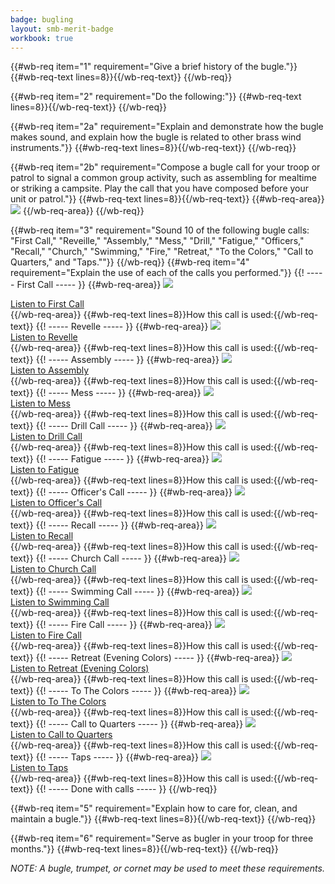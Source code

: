 ```yaml
---
badge: bugling
layout: smb-merit-badge
workbook: true
---
```



{{#wb-req item="1" requirement="Give a brief history of the bugle."}}
{{#wb-req-text lines=8}}{{/wb-req-text}}
{{/wb-req}}

{{#wb-req item="2" requirement="Do the following:"}}
{{#wb-req-text lines=8}}{{/wb-req-text}}
{{/wb-req}}

{{#wb-req item="2a" requirement="Explain and demonstrate how the bugle makes sound, and explain how the bugle is related to other brass wind instruments."}}
{{#wb-req-text lines=8}}{{/wb-req-text}}
{{/wb-req}}

{{#wb-req item="2b" requirement="Compose a bugle call for your troop or patrol to signal a common group activity, such as assembling for mealtime or striking a campsite. Play the call that you have composed before your unit or patrol."}}
{{#wb-req-text lines=8}}{{/wb-req-text}}
{{#wb-req-area}}
<img src="music-bars.png" class="W(100%)" />
{{/wb-req-area}}
{{/wb-req}}

{{#wb-req item="3" requirement="Sound 10 of the following bugle calls: \"First Call,\" \"Reveille,\" \"Assembly,\" \"Mess,\" \"Drill,\" \"Fatigue,\" \"Officers,\" \"Recall,\" \"Church,\" \"Swimming,\" \"Fire,\" \"Retreat,\" \"To the Colors,\" \"Call to Quarters,\" and \"Taps.\""}}
{{/wb-req}}
{{#wb-req item="4" requirement="Explain the use of each of the calls you performed."}}
{{! ----- First Call ----- }}
{{#wb-req-area}}
<img src="first-call.png" class="W(100%)" />
<div class="D(f) Jc(c)"><a href="first-call.mp3">Listen to First Call</a></div>
{{/wb-req-area}}
{{#wb-req-text lines=8}}How this call is used:{{/wb-req-text}}
{{! ----- Revelle ----- }}
{{#wb-req-area}}
<img src="revelle.png" class="W(100%)" />
<div class="D(f) Jc(c)"><a href="revelle.mp3">Listen to Revelle</a></div>
{{/wb-req-area}}
{{#wb-req-text lines=8}}How this call is used:{{/wb-req-text}}
{{! ----- Assembly ----- }}
{{#wb-req-area}}
<img src="assembly.png" class="W(100%)" />
<div class="D(f) Jc(c)"><a href="assembly.mp3">Listen to Assembly</a></div>
{{/wb-req-area}}
{{#wb-req-text lines=8}}How this call is used:{{/wb-req-text}}
{{! ----- Mess ----- }}
{{#wb-req-area}}
<img src="mess.png" class="W(100%)" />
<div class="D(f) Jc(c)"><a href="mess.mp3">Listen to Mess</a></div>
{{/wb-req-area}}
{{#wb-req-text lines=8}}How this call is used:{{/wb-req-text}}
{{! ----- Drill Call ----- }}
{{#wb-req-area}}
<img src="drill-call.png" class="W(100%)" />
<div class="D(f) Jc(c)"><a href="drill-call.mp3">Listen to Drill Call</a></div>
{{/wb-req-area}}
{{#wb-req-text lines=8}}How this call is used:{{/wb-req-text}}
{{! ----- Fatigue ----- }}
{{#wb-req-area}}
<img src="fatigue.png" class="W(100%)" />
<div class="D(f) Jc(c)"><a href="fatigue.mp3">Listen to Fatigue</a></div>
{{/wb-req-area}}
{{#wb-req-text lines=8}}How this call is used:{{/wb-req-text}}
{{! ----- Officer's Call ----- }}
{{#wb-req-area}}
<img src="officers-call.png" class="W(100%)" />
<div class="D(f) Jc(c)"><a href="officers-call.mp3">Listen to Officer's Call</a></div>
{{/wb-req-area}}
{{#wb-req-text lines=8}}How this call is used:{{/wb-req-text}}
{{! ----- Recall ----- }}
{{#wb-req-area}}
<img src="recall.png" class="W(100%)" />
<div class="D(f) Jc(c)"><a href="recall.mp3">Listen to Recall</a></div>
{{/wb-req-area}}
{{#wb-req-text lines=8}}How this call is used:{{/wb-req-text}}
{{! ----- Church Call ----- }}
{{#wb-req-area}}
<img src="church-call.png" class="W(100%)" />
<div class="D(f) Jc(c)"><a href="church-call.mp3">Listen to Church Call</a></div>
{{/wb-req-area}}
{{#wb-req-text lines=8}}How this call is used:{{/wb-req-text}}
{{! ----- Swimming Call ----- }}
{{#wb-req-area}}
<img src="swimming-call.png" class="W(100%)" />
<div class="D(f) Jc(c)"><a href="swimming-call.mp3">Listen to Swimming Call</a></div>
{{/wb-req-area}}
{{#wb-req-text lines=8}}How this call is used:{{/wb-req-text}}
{{! ----- Fire Call ----- }}
{{#wb-req-area}}
<img src="fire-call.png" class="W(100%)" />
<div class="D(f) Jc(c)"><a href="fire-call.mp3">Listen to Fire Call</a></div>
{{/wb-req-area}}
{{#wb-req-text lines=8}}How this call is used:{{/wb-req-text}}
{{! ----- Retreat (Evening Colors) ----- }}
{{#wb-req-area}}
<img src="retreat-evening-colors.png" class="W(100%)" />
<div class="D(f) Jc(c)"><a href="retreat-evening-colors.mp3">Listen to Retreat (Evening Colors)</a></div>
{{/wb-req-area}}
{{#wb-req-text lines=8}}How this call is used:{{/wb-req-text}}
{{! ----- To The Colors ----- }}
{{#wb-req-area}}
<img src="to-the-colors.png" class="W(100%)" />
<div class="D(f) Jc(c)"><a href="to-the-colors.mp3">Listen to To The Colors</a></div>
{{/wb-req-area}}
{{#wb-req-text lines=8}}How this call is used:{{/wb-req-text}}
{{! ----- Call to Quarters ----- }}
{{#wb-req-area}}
<img src="call-to-quarters.png" class="W(100%)" />
<div class="D(f) Jc(c)"><a href="call-to-quarters.mp3">Listen to Call to Quarters</a></div>
{{/wb-req-area}}
{{#wb-req-text lines=8}}How this call is used:{{/wb-req-text}}
{{! ----- Taps ----- }}
{{#wb-req-area}}
<img src="taps.png" class="W(100%)" />
<div class="D(f) Jc(c)"><a href="taps.mp3">Listen to Taps</a></div>
{{/wb-req-area}}
{{#wb-req-text lines=8}}How this call is used:{{/wb-req-text}}
{{! ----- Done with calls ----- }}
{{/wb-req}}

{{#wb-req item="5" requirement="Explain how to care for, clean, and maintain a bugle."}}
{{#wb-req-text lines=8}}{{/wb-req-text}}
{{/wb-req}}

{{#wb-req item="6" requirement="Serve as bugler in your troop for three months."}}
{{#wb-req-text lines=8}}{{/wb-req-text}}
{{/wb-req}}

*NOTE: A bugle, trumpet, or cornet may be used to meet these requirements.*
